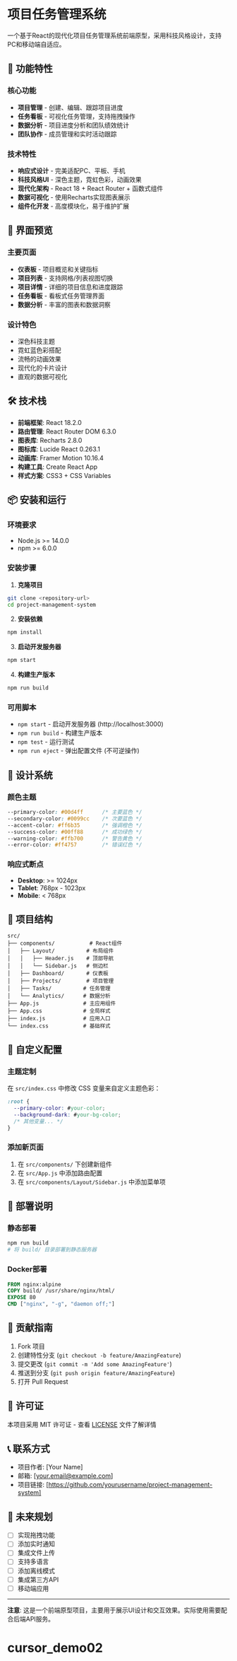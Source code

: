 # 项目任务管理系统

一个基于React的现代化项目任务管理系统前端原型，采用科技风格设计，支持PC和移动端自适应。

## 🚀 功能特性

### 核心功能
- **项目管理** - 创建、编辑、跟踪项目进度
- **任务看板** - 可视化任务管理，支持拖拽操作
- **数据分析** - 项目进度分析和团队绩效统计
- **团队协作** - 成员管理和实时活动跟踪

### 技术特性
- **响应式设计** - 完美适配PC、平板、手机
- **科技风格UI** - 深色主题，霓虹色彩，动画效果
- **现代化架构** - React 18 + React Router + 函数式组件
- **数据可视化** - 使用Recharts实现图表展示
- **组件化开发** - 高度模块化，易于维护扩展

## 📱 界面预览

### 主要页面
- **仪表板** - 项目概览和关键指标
- **项目列表** - 支持网格/列表视图切换
- **项目详情** - 详细的项目信息和进度跟踪
- **任务看板** - 看板式任务管理界面
- **数据分析** - 丰富的图表和数据洞察

### 设计特色
- 深色科技主题
- 霓虹蓝色彩搭配
- 流畅的动画效果
- 现代化的卡片设计
- 直观的数据可视化

## 🛠️ 技术栈

- **前端框架**: React 18.2.0
- **路由管理**: React Router DOM 6.3.0
- **图表库**: Recharts 2.8.0
- **图标库**: Lucide React 0.263.1
- **动画库**: Framer Motion 10.16.4
- **构建工具**: Create React App
- **样式方案**: CSS3 + CSS Variables

## 📦 安装和运行

### 环境要求
- Node.js >= 14.0.0
- npm >= 6.0.0

### 安装步骤

1. **克隆项目**
```bash
git clone <repository-url>
cd project-management-system
```

2. **安装依赖**
```bash
npm install
```

3. **启动开发服务器**
```bash
npm start
```

4. **构建生产版本**
```bash
npm run build
```

### 可用脚本

- `npm start` - 启动开发服务器 (http://localhost:3000)
- `npm run build` - 构建生产版本
- `npm test` - 运行测试
- `npm run eject` - 弹出配置文件 (不可逆操作)

## 🎨 设计系统

### 颜色主题
```css
--primary-color: #00d4ff      /* 主要蓝色 */
--secondary-color: #0099cc    /* 次要蓝色 */
--accent-color: #ff6b35       /* 强调橙色 */
--success-color: #00ff88      /* 成功绿色 */
--warning-color: #ffb700      /* 警告黄色 */
--error-color: #ff4757        /* 错误红色 */
```

### 响应式断点
- **Desktop**: >= 1024px
- **Tablet**: 768px - 1023px
- **Mobile**: < 768px

## 📁 项目结构

```
src/
├── components/           # React组件
│   ├── Layout/          # 布局组件
│   │   ├── Header.js    # 顶部导航
│   │   └── Sidebar.js   # 侧边栏
│   ├── Dashboard/       # 仪表板
│   ├── Projects/        # 项目管理
│   ├── Tasks/          # 任务管理
│   └── Analytics/      # 数据分析
├── App.js              # 主应用组件
├── App.css             # 全局样式
├── index.js            # 应用入口
└── index.css           # 基础样式
```

## 🔧 自定义配置

### 主题定制
在 `src/index.css` 中修改 CSS 变量来自定义主题色彩：

```css
:root {
  --primary-color: #your-color;
  --background-dark: #your-bg-color;
  /* 其他变量... */
}
```

### 添加新页面
1. 在 `src/components/` 下创建新组件
2. 在 `src/App.js` 中添加路由配置
3. 在 `src/components/Layout/Sidebar.js` 中添加菜单项

## 🚀 部署说明

### 静态部署
```bash
npm run build
# 将 build/ 目录部署到静态服务器
```

### Docker部署
```dockerfile
FROM nginx:alpine
COPY build/ /usr/share/nginx/html/
EXPOSE 80
CMD ["nginx", "-g", "daemon off;"]
```

## 🤝 贡献指南

1. Fork 项目
2. 创建特性分支 (`git checkout -b feature/AmazingFeature`)
3. 提交更改 (`git commit -m 'Add some AmazingFeature'`)
4. 推送到分支 (`git push origin feature/AmazingFeature`)
5. 打开 Pull Request

## 📄 许可证

本项目采用 MIT 许可证 - 查看 [LICENSE](LICENSE) 文件了解详情

## 📞 联系方式

- 项目作者: [Your Name]
- 邮箱: [your.email@example.com]
- 项目链接: [https://github.com/yourusername/project-management-system]

## 🔮 未来规划

- [ ] 实现拖拽功能
- [ ] 添加实时通知
- [ ] 集成文件上传
- [ ] 支持多语言
- [ ] 添加离线模式
- [ ] 集成第三方API
- [ ] 移动端应用

---

**注意**: 这是一个前端原型项目，主要用于展示UI设计和交互效果。实际使用需要配合后端API服务。
# cursor_demo02
